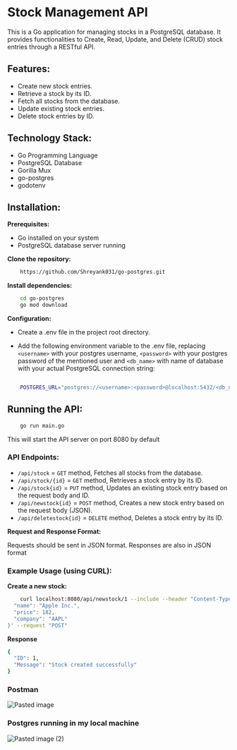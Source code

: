 # Stock Management API

This is a Go application for managing stocks in a PostgreSQL database. It provides functionalities to Create, Read, Update, and Delete (CRUD) stock entries through a RESTful API.

## Features:

- Create new stock entries.
- Retrieve a stock by its ID.
- Fetch all stocks from the database.
- Update existing stock entries.
- Delete stock entries by ID.

## Technology Stack:

- Go Programming Language 
- PostgreSQL Database 
- Gorilla Mux 
- go-postgres  
- godotenv 

## Installation:

**Prerequisites:**

- Go installed on your system 
- PostgreSQL database server running

**Clone the repository:**

```bash
    https://github.com/Shreyank031/go-postgres.git
```

**Install dependencies:**

```bash
    cd go-postgres
    go mod download
```

**Configuration:**

- Create a .env file in the project root directory.

- Add the following environment variable to the .env file, replacing `<username>` with your postgres username, `<password>` with your postgres password of the mentioned user and `<db_name>` with name of database with your actual PostgreSQL connection string:

```bash

    POSTGRES_URL="postgres://<username>:<password>@localhost:5432/<db_name>?sslmode=disable"
```

## Running the API:

```bash
    go run main.go
```

This will start the API server on port 8080 by default

### API Endpoints:

- `/api/stock` = `GET` method, Fetches all stocks from the database.
- `/api/stock/{id}` = `GET` method, Retrieves a stock entry by its ID.
- `/api/stock{id}` = `PUT` method, Updates an existing stock entry based on the request body and ID.
- `/api/newstock{id}` = `POST` method, Creates a new stock entry based on the request body (JSON).
- `/api/deletestock{id}` = `DELETE` method, Deletes a stock entry by its ID.

**Request and Response Format:**

Requests should be sent in JSON format. Responses are also in JSON format

### Example Usage (using CURL):

**Create a new stock:**

```bash
    curl localhost:8080/api/newstock/1 --include --header "Content-Type: application/json" -d '{
  "name": "Apple Inc.",
  "price": 182,
  "company": "AAPL"
}' --request "POST"

```
**Response**

```bash
{
  "ID": 1,
  "Message": "Stock created successfully"
}
```

### Postman 

![Pasted image](https://github.com/Shreyank031/go-postgres/assets/115367978/7049a638-5a48-496b-8c0c-93efcf30e6bf)

### Postgres running in my local machine

![Pasted image (2)](https://github.com/Shreyank031/go-postgres/assets/115367978/11c44a61-8bd8-43e3-921d-1e5ae6746c0e)

